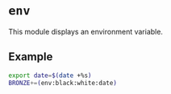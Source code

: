 # `env`
This module displays an environment variable.

## Example
```sh
export date=$(date +%s)
BRONZE+=(env:black:white:date)
```
